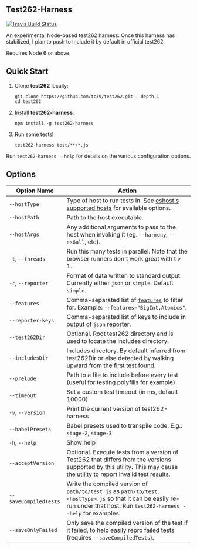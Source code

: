 ## Test262-Harness

[![Travis Build Status](https://travis-ci.org/bterlson/test262-harness.svg?branch=master)](https://travis-ci.org/bterlson/test262-harness)

An experimental Node-based test262 harness. Once this harness has stabilized, I plan to push to include it by default in official test262.

Requires Node 6 or above.

## Quick Start

1. Clone **test262** locally:
    ```
    git clone https://github.com/tc39/test262.git --depth 1
    cd test262
    ```
2. Install **test262-harness**: 
    ```
    npm install -g test262-harness
    ```
3. Run some tests!
    ```
    test262-harness test/**/*.js
    ```

Run `test262-harness --help` for details on the various configuration options.

## Options

| Option Name | Action      |
|------------|---------------|
| `--hostType` | Type of host to run tests in. See [eshost's supported hosts](https://github.com/bterlson/eshost#supported-hosts) for available options.
| `--hostPath` | Path to the host executable.
| `--hostArgs` | Any additional arguments to pass to the host when invoking it (eg. `--harmony`, `--es6all`, etc). 
| `-t`, `--threads` | Run this many tests in parallel. Note that the browser runners don't work great with t > 1.
| `-r`, `--reporter` | Format of data written to standard output. Currently either `json` or `simple`. Default `simple`.
|`--features` | Comma-separated list of [`features`](https://github.com/tc39/test262/blob/master/features.txt) to filter for. Example: `--features="BigInt,Atomics"`.
|`--reporter-keys` | Comma-separated list of keys to include in output of `json` reporter.
|`--test262Dir` | Optional. Root test262 directory and is used to locate the includes directory.
|`--includesDir` | Includes directory. By default inferred from test262Dir or else detected by walking upward from the first test found.
|`--prelude` | Path to a file to include before every test (useful for testing polyfills for example)
|`--timeout` | Set a custom test timeout (in ms, default 10000)
|`-v`, `--version` | Print the current version of test262-harness
|`--babelPresets` | Babel presets used to transpile code. E.g.: `stage-2`, `stage-3`
|`-h`, `--help` | Show help
| `--acceptVersion` | Optional. Execute tests from a version of Test262 that differs from the versions supported by this utility. This may cause the utility to report invalid test results.
| `--saveCompiledTests` | Write the compiled version of `path/to/test.js` as `path/to/test.<hostType>.js` so that it can be easily re-run under that host. Run `test262-harness --help` for examples.
| `--saveOnlyFailed` | Only save the compiled version of the test if it failed, to help easily repro failed tests (requires `--saveCompiledTests`).
